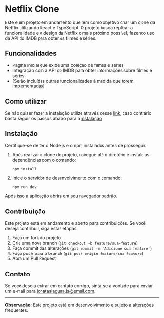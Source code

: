 # Netflix Clone

Este é um projeto em andamento que tem como objetivo criar um clone da Netflix utilizando React e TypeScript. O projeto busca replicar a funcionalidade e o design da Netflix o mais próximo possível, fazendo uso da API do IMDB para obter os filmes e séries.

## Funcionalidades

- Página inicial que exibe uma coleção de filmes e séries
- Integração com a API do IMDB para obter informações sobre filmes e séries
- [Serão incluídas outras funcionalidades à medida que forem implementadas]

## Como utilizar

Se não quiser fazer a instalação utilize através desse <a href="https://netflix-ts-react.vercel.app">link</a>, caso contrário basta seguir os passos abaixo para a [instalação](#instalação)

## Instalação

Certifique-se de ter o Node.js e o npm instalados antes de prosseguir.

1. Após realizar o clone do projeto, navegue até o diretório e instale as dependências com o comando:

       npm install

2. Inicie o servidor de desenvolvimento com o comando:

       npm run dev

Após isso a aplicação abrirá em seu navegador padrão.


## Contribuição

Este projeto está em andamento e aberto para contribuições. Se você deseja contribuir, siga estas etapas:

1. Faça um fork do projeto
2. Crie uma nova branch (`git checkout -b feature/sua-feature`)
3. Faça commit das alterações (`git commit -m 'Adicione sua feature'`)
4. Faça push para a branch (`git push origin feature/sua-feature`)
5. Abra um Pull Request

## Contato

Se você deseja entrar em contato comigo, sinta-se à vontade para enviar um e-mail para [jonataslaguna.js@email.com](mailto:jonataslaguna.js@email.com).

---
**Observação**: Este projeto está em desenvolvimento e sujeito a alterações frequentes.
